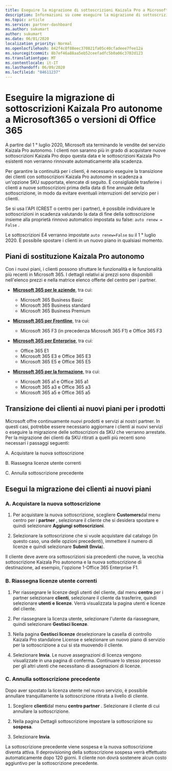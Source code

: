 ```yaml
---
title: Eseguire la migrazione di sottoscrizioni Kaizala Pro a Microsoft365
description: Informazioni su come eseguire la migrazione di sottoscrizioni Kaizala Pro a Microsoft365 o versioni di Office 365.
ms.topic: article
ms.service: partner-dashboard
ms.author: sukumart
author: sukumart
ms.date: 06/01/2020
localization_priority: Normal
ms.openlocfilehash: 842f4c0f88eec370821fa05c40cfadeee7fee12a
ms.sourcegitcommit: 8b7ef46a88aa5eb52ceefadfc5b0a06c3702d123
ms.translationtype: MT
ms.contentlocale: it-IT
ms.lasthandoff: 06/09/2020
ms.locfileid: "84611237"
---
```

# <a name="migrate-kaizala-pro-standalone-subscriptions-to-microsoft365-or-office-365-versions"></a>Eseguire la migrazione di sottoscrizioni Kaizala Pro autonome a Microsoft365 o versioni di Office 365

A partire dal 1 ° luglio 2020, Microsoft sta terminando le vendite del servizio Kaizala Pro autonomo. I clienti non saranno più in grado di acquistare nuove sottoscrizioni Kaizala Pro dopo questa data e le sottoscrizioni Kaizala Pro esistenti non verranno rinnovate automaticamente alla scadenza.

Per garantire la continuità per i clienti, è necessario eseguire la transizione dei clienti con sottoscrizioni Kaizala Pro autonome in scadenza a un'opzione SKU supportata, elencate di seguito. È consigliabile trasferire i clienti a nuove sottoscrizioni prima della data di fine annuale della sottoscrizione, in modo da evitare eventuali interruzioni del servizio per i clienti.

Se si usa l'API (CREST o centro per i partner), è possibile individuare le sottoscrizioni in scadenza valutando la data di fine della sottoscrizione insieme alla proprietà rinnovo automatico impostata su false: `auto renew = False` .

Le sottoscrizioni E4 verranno impostate `auto renew=False` su il 1 ° luglio 2020. È possibile spostare i clienti in un nuovo piano in qualsiasi momento.

## <a name="kaizala-pro-standalone-replacement-plans"></a>Piani di sostituzione Kaizala Pro autonomo

Con i nuovi piani, i clienti possono sfruttare le funzionalità e le funzionalità più recenti in Microsoft 365. I dettagli relativi ai prezzi sono disponibili nell'elenco prezzi e nella matrice elenco offerte del centro per i partner.

- [**Microsoft 365 per le aziende**](https://www.microsoft.com/microsoft-365/compare-all-microsoft-365-products?&activetab=tab:primaryr2), tra cui:  
   - Microsoft 365 Business Basic
   - Microsoft 365 Business standard
   - Microsoft 365 Business Premium
    
- [**Microsoft 365 per Frontline**](https://www.microsoft.com/microsoft-365/microsoft-365-enterprise-f3?activetab=pivot:overviewtab), tra cui:
   - Microsoft 365 F3 (in precedenza Microsoft 365 F1) e Office 365 F3
    
- [**Microsoft 365 per Enterprise**](https://www.microsoft.com/microsoft-365/compare-microsoft-365-enterprise-plans), tra cui: 
   - Office 365 E1
   - Microsoft 365 E3 e Office 365 E3
   - Microsoft 365 E5 e Office 365 E5

- [**Microsoft 365 per la formazione**](https://www.microsoft.com/education/buy-license/microsoft365), tra cui: 
    - Microsoft 365 a1 e Office 365 a1
    - Microsoft 365 a3 e Office 365 a3
    - Microsoft 365 a5 e Office 365 a5

## <a name="transition-customers-to-new-product-plans"></a>Transizione dei clienti ai nuovi piani per i prodotti

Microsoft offre continuamente nuovi prodotti e servizi ai nostri partner. In questi casi, potrebbe essere necessario aggiornare i clienti ai nuovi servizi o eseguire la migrazione delle sottoscrizioni da SKU che verranno arrestate. Per la migrazione dei clienti da SKU ritirati a quelli più recenti sono necessari i passaggi seguenti:

A. Acquistare la nuova sottoscrizione

B. Riassegna licenze utente correnti

C. Annulla sottoscrizione precedente


## <a name="migrate-your-customers-to-new-plans"></a>Esegui la migrazione dei clienti ai nuovi piani

### <a name="a-purchase-the-new-subscription"></a>A. Acquistare la nuova sottoscrizione

1. Per acquistare la nuova sottoscrizione, scegliere **Customers**dal menu centro per i **partner** , selezionare il cliente che si desidera spostare e quindi selezionare **Aggiungi sottoscrizioni**.

2. Selezionare la sottoscrizione che si vuole acquistare dal catalogo (in questo caso, una delle opzioni precedenti), immettere il numero di licenze e quindi selezionare **Submit (Invia**).

Il cliente deve avere ora sottoscrizioni sia precedenti che nuove, la vecchia sottoscrizione Kaizala Pro autonoma e la nuova sottoscrizione di destinazione, ad esempio, l'opzione 1-Office 365 Enterprise F1.

### <a name="b-reassign-current-user-licenses"></a>B. Riassegna licenze utente correnti

1. Per riassegnare le licenze degli utenti del cliente, dal menu **centro** per i partner selezionare **clienti**, selezionare il cliente da trasferire, quindi selezionare **utenti e licenze**. Verrà visualizzata la pagina utenti e licenze del cliente.

2. Per riassegnare la licenza utente, selezionare l'utente da riassegnare, quindi selezionare **Gestisci licenze**.

3. Nella pagina **Gestisci licenze** deselezionare la casella di controllo Kaizala Pro standalone License e selezionare un nuovo piano di servizio per la sottoscrizione a cui si sta muovendo il cliente.

4.  Selezionare **Invia**. Le nuove assegnazioni di licenza vengono visualizzate in una pagina di conferma. Continuare lo stesso processo per gli altri utenti che necessitano di assegnazioni di licenze.

### <a name="c-cancel-old-subscription"></a>C. Annulla sottoscrizione precedente

Dopo aver spostato la licenza utente nel nuovo servizio, è possibile annullare tranquillamente la sottoscrizione ritirata a livello di cliente.

1.  Scegliere **clienti**dal menu **centro partner** . Selezionare il cliente di cui annullare la sottoscrizione.

2.  Nella pagina Dettagli sottoscrizione impostare la sottoscrizione su **sospesa**.

3.  Selezionare **Invia**.

La sottoscrizione precedente viene sospesa e la nuova sottoscrizione diventa attiva. Il deprovisioning della sottoscrizione sospesa verrà effettuato automaticamente dopo 120 giorni. Il cliente non dovrà sostenere alcun costo aggiuntivo per la sottoscrizione precedente.
